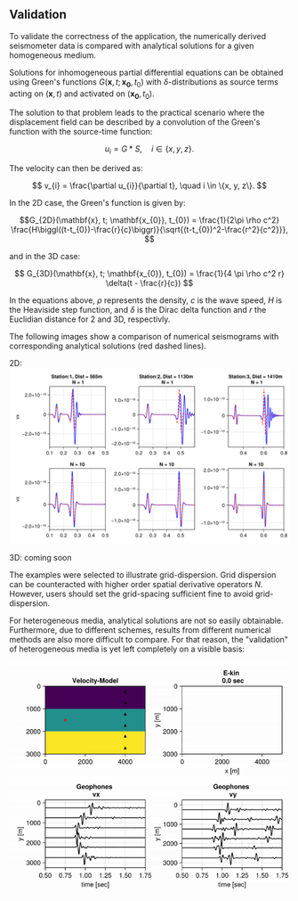 ## Validation

To validate the correctness of the application, the numerically derived seismometer data is compared with analytical solutions for a given homogeneous medium.

Solutions for inhomogeneous partial differential equations can be obtained using Green's functions 
$G(\mathbf{x}, t; \mathbf{x_{0}}, t_{0})$ with $\delta$-distributions as source terms acting on $(\mathbf{x}, t)$ and activated on $(\mathbf{x_{0}}, t_{0})$.

The solution to that problem leads to the practical scenario where the displacement field can be described by a convolution of the Green's function with the source-time function:

```math

u_{i} = G * S, \quad i \in \{x, y, z\}.

```

The velocity can then be derived as:

```math

v_{i} = \frac{\partial u_{i}}{\partial t}, \quad i \in \{x, y, z\}.

```

In the 2D case, the Green's function is given by:

```math
G_{2D}(\mathbf{x}, t; \mathbf{x_{0}}, t_{0}) = \frac{1}{2\pi \rho c^2} \frac{H\biggl((t-t_{0})-\frac{r}{c}\biggr)}{\sqrt{(t-t_{0})^2-\frac{r^2}{c^2}}},

```

and in the 3D case:


```math

G_{3D}(\mathbf{x}, t; \mathbf{x_{0}}, t_{0}) = \frac{1}{4 \pi \rho c^2 r} \delta(t - \frac{r}{c})


```

In the equations above, $\rho$ represents the density, $c$ is the wave speed, $H$ is the Heaviside step function, and $\delta$ is the Dirac delta function and $r$ the Euclidian distance for 2 and 3D, respectivly.

The following images show a comparison of numerical seismograms with corresponding analytical solutions (red dashed lines). 


2D:
![comp](assets/comparision.png)


3D: coming soon



The examples were selected to illustrate grid-dispersion.
Grid dispersion can be counteracted with higher order spatial derivative operators $N$. However, users should set the grid-spacing sufficient fine to avoid grid-dispersion.

For heterogeneous media, analytical solutions are not so easily obtainable. 
Furthermore, due to different schemes, results from different numerical methods are also more difficult to compare. 
For that reason, the "validation" of heterogeneous media is yet left completely on a visible basis:

![2danim](assets/2dvalid.gif)